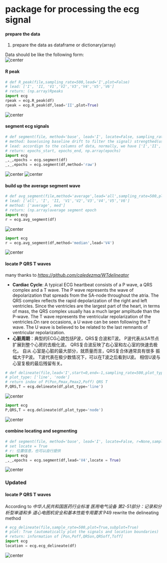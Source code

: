 # package for processing the ecg signal 

#### prepare the data
1. prepare the data as dataframe or dictionary(array)  

Data should be like the following form:  
![center](./image/dataform.png)

#### R peak
```python
# def R_peak(file,sampling_rate=500,lead='I',plot=False)
# lead: ['I', 'II, 'V1','V2','V3','V4','V5','V6']
# return: (np.array)Rpeaks
import ecg
rpeak = ecg.R_peak(df)
rpeak = ecg.R_peak(df,lead='II',plot=True)
```
![center](./image/peak.png)

#### segment ecg signals 
```python
# def segment(file, method='base', lead='I', locate=False, sampling_rate=500, plot=True)
# method: base(using baseline drift to filter the signal) strengthed(using NeuralKit method) raw(using the raw signal)
# lead: accordign to the columns of data, normally, we have ['I','II','V1','V2','V3','V4','V5','V6']
# return: epochs_start, epochs_end, np.array(epochs)
import ecg
_,_,epochs = ecg.segment(df)
_,_,epochs = ecg.segment(df,method='raw')
```
![center](./image/segment.png)
![center](./image/seg_raw.png)

#### build up the average segment wave
```python
# def avg_segment(file,method='average',lead='all',sampling_rate=500,plot=True)
# lead: ['all', 'I', 'II, 'V1','V2','V3','V4','V5','V6']
# method: ['average', med']
# return: (np.array)average segment epoch
import ecg
r = ecg.avg_segment(df)
```
![center](./image/avg_segment_all.png)
```python
import ecg
r = ecg.avg_segment(df,method='median',lead='V4')
```
![center](./image/avg_segment_v4.png)

#### locate P QRS T waves
many thanks to *https://github.com/caledezma/WTdelineator*   
- **Cardiac Cycle**: A typical ECG heartbeat consists of a P wave, a QRS complex and a T wave.
      The P wave represents the wave of depolarization that spreads from the SA-node throughout the atria.
      The QRS complex reflects the rapid depolarization of the right and left ventricles. Since the
      ventricles are the largest part of the heart, in terms of mass, the QRS complex usually has a much
      larger amplitude than the P-wave. The T wave represents the ventricular repolarization of the
      ventricles.On rare occasions, a U wave can be seen following the T wave. The U wave is believed
      to be related to the last remnants of ventricular repolarization.  
- **心脏周期**：典型的ECG心跳包括P波，QRS复合波和T波。
       P波代表从SA节点扩展到整个心房的去极化波。
       QRS复合波反映了右心室和左心室的快速去极化。 自从
       心室是心脏的最大部分，就质量而言，QRS复合体通常具有很多
       振幅大于P波。 T波代表在极少数情况下，可以在T波之后看到U波。 相信U波与心室复极的最后残留有关。
```python
# def delineate(file,lead='I',start=0,end=-1,sampling_rate=500,plot_type='line')
# plot_type: ['line', 'node']
# return index of P(Pon,Pmax,Pmax2,Poff) QRS T
P,QRS,T = ecg.delineate(df,plot_type='line')
```
![center](./image/delineate_line.png)
```python
import ecg
P,QRS,T = ecg.delineate(df,plot_type='node')
```
![center](./image/delineate_node.png)

#### combine locating and segmenting
```python
# def segment(file, method='base', lead='I', locate=False, r=None,sampling_rate=500, plot=True)
# set locate = True
# r: 位置信息，也可以自行提供
import ecg
_,_,epochs = ecg.segment(df,lead='V4',locate = True)
```
![center](./image/locate_segment.png)


### Updated
#### locate P QRS T waves

According to *中华人民共和国医药行业标准 医用电气设备 第2-51部分：记录和分析型单道和多
道心电图机安全和基本性能专用要求* P49 rewrite the delineating method
```python
# ecg_delineate(file,sample_rate=500,plot=True,subplot=True)
# plot: True (automatically plot the signals and location boundaries)
# return: information of [Pon,Poff,QRSon,QRSoff,Toff]
import ecg
location = ecg.ecg_delineate(df)
```
![center](./image/delineate.png)
 